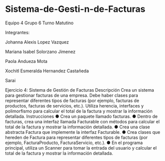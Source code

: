 # Sistema-de-Gesti-n-de-Facturas
Equipo 4 Grupo 6 Turno Matutino

Integrantes:

Johanna Alexis Lopez Vazquez

Mariana Isabel Solorzano Jimenez

Paola Andueza Mota

Xochitl Esmeralda Hernandez Castañeda

Sarai

Ejercicio 4: Sistema de Gestión de Facturas
Descripción
Crea un sistema para gestionar facturas de una empresa. Debe haber clases para representar
diferentes tipos de facturas (por ejemplo, facturas de productos, facturas de servicios, etc.). Utiliza
herencia, interfaces y polimorfismo para calcular el total de la factura y mostrar la información
detallada.
Instrucciones
● Crea un paquete llamado facturas.
● Dentro de facturas, crea una interfaz llamada Facturable con métodos para calcular el total
de la factura y mostrar la información detallada.
● Crea una clase abstracta Factura que implemente la interfaz Facturable.
● Crea clases que hereden de Factura para representar diferentes tipos de facturas (por
ejemplo, FacturaProducto, FacturaServicio, etc.).
● En el programa principal, utiliza un Scanner para tomar la entrada del usuario y calcular el
total de la factura y mostrar la información detallada.

